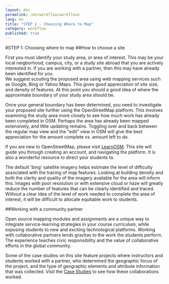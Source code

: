 ```yaml
---
layout: doc
permalink: /en/workflow/workflow1
lang: en
title: "STEP 1 - Choosing Where to Map"
category: workflow
published: true
---
```


#STEP 1: Choosing where to map
##How to choose a site

First you must identify your study area, or area of interest. This may be your local neigborhood, campus, city, or a study site abroad that you are actively interested in. If you are working with a partner, then this may have already been identified for you.  
We suggest scouting the proposed area using web mapping services such as Google, Bing or Yahoo Maps. This gives good appreciation of site size, and density of features. At this point you should a good idea of where the approximate boundary of your study area should be.

Once your general boundary has been determined, you need to investigate your proposed site further using the OpenStreetMap platform.  This involves examining the study area more closely to see how much work has already been completed in OSM. Perhaps the area has already been mapped extensively, and little updating remains. Toggling over and back between the regular map view and the "edit" view in OSM will give the best appreciation for the amount complete vs. amount left to do. 

If you are new to OpenStreetMap, please visit [LearnOSM](http://learnosm.org/en/beginner/start-osm/). This site will guide you through creating an account, and navigating the platform. It is also a wonderful resource to direct your students to. 

The default 'bing' satellite imagery helps estimate the level of difficulty associated with the tracing of map features.  Looking at building density and both the clarity and quality of the imagery available for the area will inform this.  Images with poor resolution or with extensive cloud or haze will greatly reduce the number of features that can be clearly identified and traced.  Without a clear idea of the level of work needed to complete the area of interest, it will be difficult to allocate equitable work to students.



##Working with a community partner

Open source mapping modules and assignments are a unique way to integrate service-learning strategies in your course curriculum, while exposing students to new and exciting technological platforms. 
Working with collaborative partners lends gravitas to the work the students perform. The experience teaches civic responsibility and the value of collaborative efforts in the global community.

Some of the case studies on this site feature projects where instructors and students worked with a partner, who determined the geographic focus of the project, and the type of geographic elements and attribute information that was collected. 
Visit the [Case Studies](http://teachosm.org/en/cases/) to see how these collaborations worked. 